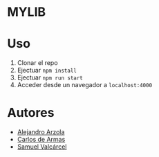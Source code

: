 # MYLIB

# Uso

1. Clonar el repo
2. Ejectuar `npm install`
3. Ejectuar `npm run start`
4. Acceder desde un navegador a `localhost:4000`

# Autores

* [Alejandro Arzola](http://aleag.github.io)
* [Carlos de Armas](http://alu0100816167.github.io)
* [Samuel Valcárcel](http://cosaca.github.io)